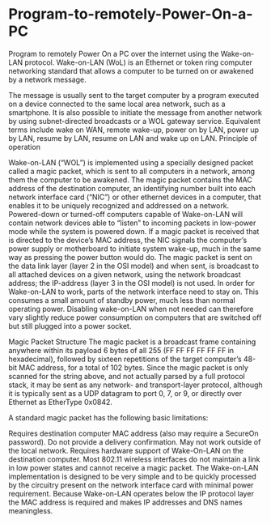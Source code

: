 # Program-to-remotely-Power-On-a-PC
Program to remotely Power On a PC over the internet using the Wake-on-LAN protocol.
Wake-on-LAN (WoL) is an Ethernet or token ring computer networking standard that allows a computer to be turned on or awakened by a network message. 

The message is usually sent to the target computer by a program executed on a device connected to the same local area network, such as a smartphone.
It is also possible to initiate the message from another network by using subnet-directed broadcasts or a WOL gateway service.
Equivalent terms include wake on WAN, remote wake-up, power on by LAN, power up by LAN, resume by LAN, resume on LAN and wake up on LAN.
Principle of operation 

Wake-on-LAN (“WOL”) is implemented using a specially designed packet called a magic packet, which is sent to all computers in a network, among them the computer to be awakened.
The magic packet contains the MAC address of the destination computer, an identifying number built into each network interface card (“NIC”) or other ethernet devices in a computer, that enables it to be uniquely recognized and addressed on a network.
Powered-down or turned-off computers capable of Wake-on-LAN will contain network devices able to “listen” to incoming packets in low-power mode while the system is powered down.
If a magic packet is received that is directed to the device’s MAC address, the NIC signals the computer’s power supply or motherboard to initiate system wake-up, much in the same way as pressing the power button would do.
The magic packet is sent on the data link layer (layer 2 in the OSI model) and when sent, is broadcast to all attached devices on a given network, using the network broadcast address; the IP-address (layer 3 in the OSI model) is not used.
In order for Wake-on-LAN to work, parts of the network interface need to stay on. This consumes a small amount of standby power, much less than normal operating power. Disabling wake-on-LAN when not needed can therefore vary slightly reduce power consumption on computers that are switched off but still plugged into a power socket.

Magic Packet Structure 
The magic packet is a broadcast frame containing anywhere within its payload 6 bytes of all 255 (FF FF FF FF FF FF in hexadecimal), followed by sixteen repetitions of the target computer’s 48-bit MAC address, for a total of 102 bytes. 
Since the magic packet is only scanned for the string above, and not actually parsed by a full protocol stack, it may be sent as any network- and transport-layer protocol, although it is typically sent as a UDP datagram to port 0, 7, or 9, or directly over Ethernet as EtherType 0x0842.

A standard magic packet has the following basic limitations:  

Requires destination computer MAC address (also may require a SecureOn password).
Do not provide a delivery confirmation.
May not work outside of the local network.
Requires hardware support of Wake-On-LAN on the destination computer.
Most 802.11 wireless interfaces do not maintain a link in low power states and cannot receive a magic packet.
The Wake-on-LAN implementation is designed to be very simple and to be quickly processed by the circuitry present on the network interface card with minimal power requirement. Because Wake-on-LAN operates below the IP protocol layer the MAC address is required and makes IP addresses and DNS names meaningless.



